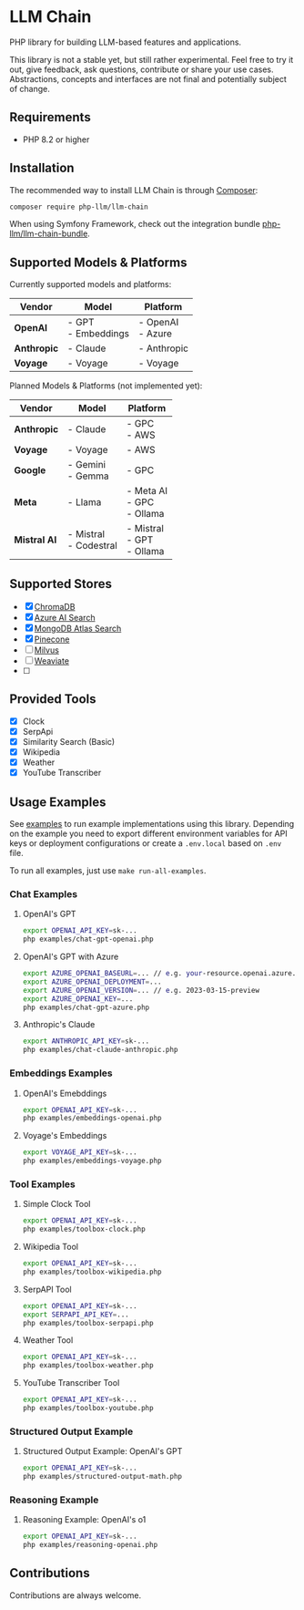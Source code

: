 LLM Chain
=========

PHP library for building LLM-based features and applications.

This library is not a stable yet, but still rather experimental. Feel free to try it out, give feedback, ask questions, contribute or share your use cases.
Abstractions, concepts and interfaces are not final and potentially subject of change.

Requirements
------------
* PHP 8.2 or higher

Installation
------------

The recommended way to install LLM Chain is through [Composer](http://getcomposer.org/):

```bash
composer require php-llm/llm-chain
```

When using Symfony Framework, check out the integration bundle [php-llm/llm-chain-bundle](https://github.com/php-llm/llm-chain-bundle).

Supported Models & Platforms
----------------------------

Currently supported models and platforms:

| Vendor         | Model                  | Platform             |
|----------------|------------------------|----------------------|
| **OpenAI**     | - GPT<br/>- Embeddings | - OpenAI<br/>- Azure |
| **Anthropic**  | - Claude               | - Anthropic          |
| **Voyage**     | - Voyage               | - Voyage             |

Planned Models & Platforms (not implemented yet):

| Vendor         | Model                     | Platform                         |
|----------------|---------------------------|----------------------------------|
| **Anthropic**  | - Claude                  | - GPC<br/>- AWS                  |
| **Voyage**     | - Voyage                  | - AWS                            |
| **Google**     | - Gemini<br/>- Gemma      | - GPC                            |
| **Meta**       | - Llama                   | - Meta AI<br/>- GPC<br/>- Ollama |
| **Mistral AI** | - Mistral<br/>- Codestral | - Mistral<br/>- GPT<br/>- Ollama |

Supported Stores
----------------

* [x] [ChromaDB](https://trychroma.com)
* [x] [Azure AI Search](https://azure.microsoft.com/en-us/products/ai-services/ai-search)
* [x] [MongoDB Atlas Search](https://mongodb.com/products/platform/atlas-vector-search)
* [x] [Pinecone](https://pinecone.io)
* [ ] [Milvus](https://milvus.io)
* [ ] [Weaviate](https://weaviate.io)
* [ ] 

Provided Tools
--------------

* [x] Clock
* [x] SerpApi
* [x] Similarity Search (Basic)
* [x] Wikipedia
* [x] Weather
* [x] YouTube Transcriber

Usage Examples
--------------

See [examples](examples) to run example implementations using this library.
Depending on the example you need to export different environment variables
for API keys or deployment configurations or create a `.env.local` based on `.env` file.

To run all examples, just use `make run-all-examples`.

### Chat Examples

1. OpenAI's GPT
   ```bash
   export OPENAI_API_KEY=sk-...
   php examples/chat-gpt-openai.php
   ```
   
1. OpenAI's GPT with Azure
   ```bash
   export AZURE_OPENAI_BASEURL=... // e.g. your-resource.openai.azure.com
   export AZURE_OPENAI_DEPLOYMENT=...
   export AZURE_OPENAI_VERSION=... // e.g. 2023-03-15-preview
   export AZURE_OPENAI_KEY=...
   php examples/chat-gpt-azure.php
   ```
 
1. Anthropic's Claude
   ```bash
   export ANTHROPIC_API_KEY=sk-...
   php examples/chat-claude-anthropic.php
   ```

### Embeddings Examples

1. OpenAI's Emebddings
   ```bash
   export OPENAI_API_KEY=sk-...
   php examples/embeddings-openai.php
   ```

1. Voyage's Embeddings
   ```bash
   export VOYAGE_API_KEY=sk-...
   php examples/embeddings-voyage.php
    ```

### Tool Examples

1. Simple Clock Tool
   ```bash
   export OPENAI_API_KEY=sk-...
   php examples/toolbox-clock.php
   ```

1. Wikipedia Tool
   ```bash
   export OPENAI_API_KEY=sk-...
   php examples/toolbox-wikipedia.php
   ```

1. SerpAPI Tool
   ```bash
   export OPENAI_API_KEY=sk-...
   export SERPAPI_API_KEY=...
   php examples/toolbox-serpapi.php
   ```

1. Weather Tool
   ```bash
   export OPENAI_API_KEY=sk-...
   php examples/toolbox-weather.php
   ```

1. YouTube Transcriber Tool
   ```bash
   export OPENAI_API_KEY=sk-...
   php examples/toolbox-youtube.php
   ```

### Structured Output Example

1. Structured Output Example: OpenAI's GPT
   ```bash
   export OPENAI_API_KEY=sk-...
   php examples/structured-output-math.php
   ```
   
### Reasoning Example

1. Reasoning Example: OpenAI's o1
   ```bash
   export OPENAI_API_KEY=sk-...
   php examples/reasoning-openai.php
   ```

Contributions
-------------

Contributions are always welcome.

